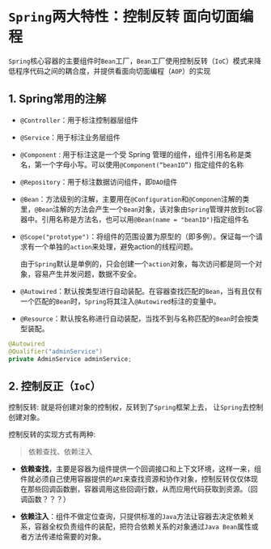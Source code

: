 # `Spring`两大特性：控制反转 面向切面编程

`Spring`核心容器的主要组件时`Bean`工厂，`Bean`工厂使用控制反转（`IoC`）模式来降低程序代码之间的耦合度，并提供看面向切面编程（`AOP`）的实现



## 1. Spring常用的注解

- `@Controller`：用于标注控制器层组件

- `@Service`：用于标注业务层组件

- `@Component` : 用于标注这是一个受 Spring 管理的组件，组件引用名称是类名，第一个字母小写。可以使用`@Component(“beanID”)` 指定组件的名称

- `@Repository`：用于标注数据访问组件，即`DAO`组件

- `@Bean`：方法级别的注解，主要用在`@Configuration`和`@Componen`注解的类里，`@Bean`注解的方法会产生一个`Bean`对象，该对象由`Spring`管理并放到`IoC`容器中。引用名称是方法名，也可以用`@Bean(name = "beanID")`指定组件名

- `@Scope("prototype")`：将组件的范围设置为原型的（即多例）。保证每一个请求有一个单独的`action`来处理，避免action的线程问题。

  由于`Spring`默认是单例的，只会创建一个`action`对象，每次访问都是同一个对象，容易产生并发问题，数据不安全。

- `@Autowired`：默认按类型进行自动装配。在容器查找匹配的`Bean`，当有且仅有一个匹配的`Bean`时，`Spring`将其注入`@Autowired`标注的变量中。

- `@Resource`：默认按名称进行自动装配，当找不到与名称匹配的`Bean`时会按类型装配。



```java
@Autowired
@Qualifier("adminService")
private AdminService adminService;
```



## 2. 控制反正（`IoC`）

控制反转: 就是将创建对象的控制权，反转到了`Spring`框架上去， 让`Spring`去控制创建对象。



控制反转的实现方式有两种:

> 依赖查找、依赖注入

- **依赖查找**，主要是容器为组件提供一个回调接口和上下文环境，这样一来，组件就必须自己使用容器提供的`API`来查找资源和协作对象，控制反转仅仅体现在那些回调函数删，容器调用这些回调行数，从而应用代码获取到资源。（回调函数？？？）

- **依赖注入**：组件不做定位查询，只提供标准的`Java`方法让容器去决定依赖关系，容器全权负责组件的装配，把符合依赖关系的对象通过`Java Bean`属性或者方法传递给需要的对象。

  







